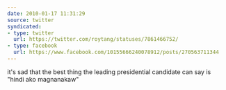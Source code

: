 ```yaml
---
date: 2010-01-17 11:31:29
source: twitter
syndicated:
- type: twitter
  url: https://twitter.com/roytang/statuses/7861466752/
- type: facebook
  url: https://www.facebook.com/10155666240078912/posts/270563711344
---
```


it's sad that the best thing the leading presidential candidate can say is "hindi ako magnanakaw"